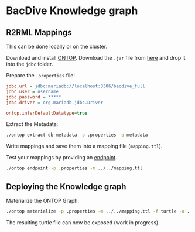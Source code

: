 # BacDive Knowledge graph

## R2RML Mappings
This can be done locally or on the cluster.

Download and install [ONTOP](https://github.com/ontop/ontop/releases/download/ontop-5.2.0). Download the `.jar` file from [here](https://mvnrepository.com/artifact/org.mariadb.jdbc/mariadb-java-client/3.4.1) and drop it into the `jdbc` folder.

Prepare the `.properties` file:
```ini
jdbc.url = jdbc:mariadb://localhost:3306/bacdive_full
jdbc.user = username
jdbc.password = *****
jdbc.driver = org.mariadb.jdbc.Driver

ontop.inferDefaultDatatype=true
```

Extract the Metadata:
```bash
./ontop extract-db-metadata -p .properties -o metadata
```

Write mappings and save them into a mapping file (`mapping.ttl`).

Test your mappings by providing an [endpoint](http://localhost:8080).

```bash
./ontop endpoint -p .properties -m ../../mapping.ttl
```

## Deploying the Knowledge graph

Materialize the ONTOP Graph:

```bash
./ontop materialize -p .properties -m ../../mapping.ttl -f turtle -o ../../BacDive.ttl
```

The resulting turtle file can now be exposed (work in progress).
<!-- 
Install QLever:

```bash
pip install qlever
qlever index  
qlever start                   
qlever ui                      
``` -->
